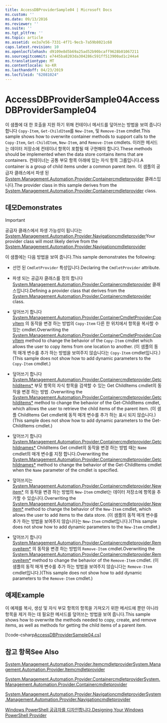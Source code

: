 ```yaml
---
title: AccessDBProviderSample04 | Microsoft Docs
ms.custom: ''
ms.date: 09/13/2016
ms.reviewer: ''
ms.suite: ''
ms.tgt_pltfrm: ''
ms.topic: article
ms.assetid: ee3a7e56-7331-4f71-9ecb-7a59b8021c68
caps.latest.revision: 10
ms.openlocfilehash: d9109e8d5b69a25ad52b90bcaff9628b01067211
ms.sourcegitcommit: e7445ba8203da304286c591ff513900ad1c244a4
ms.translationtype: MT
ms.contentlocale: ko-KR
ms.lasthandoff: 04/23/2019
ms.locfileid: "62081024"
---
```

# <a name="accessdbprovidersample04"></a><span data-ttu-id="d1664-102">AccessDBProviderSample04</span><span class="sxs-lookup"><span data-stu-id="d1664-102">AccessDBProviderSample04</span></span>

<span data-ttu-id="d1664-103">이 샘플에 대 한 호출을 지원 하기 위해 컨테이너 메서드를 덮어쓰는 방법을 보여 줍니다 합니다 `Copy-Item`, `Get-ChildItem`를 `New-Item`, 및 `Remove-Item` cmdlet.</span><span class="sxs-lookup"><span data-stu-id="d1664-103">This sample shows how to overwrite container methods to support calls to the `Copy-Item`, `Get-ChildItem`, `New-Item`, and `Remove-Item` cmdlets.</span></span> <span data-ttu-id="d1664-104">이러한 메서드는 데이터 저장소에 컨테이너 항목이 포함될 때 구현해야 합니다.</span><span class="sxs-lookup"><span data-stu-id="d1664-104">These methods should be implemented when the data store contains items that are containers.</span></span> <span data-ttu-id="d1664-105">컨테이너는 공통 부모 항목 아래에 있는 자식 항목 그룹입니다.</span><span class="sxs-lookup"><span data-stu-id="d1664-105">A container is a group of child items under a common parent item.</span></span> <span data-ttu-id="d1664-106">이 샘플의 공급자 클래스에서 파생 된 [System.Management.Automation.Provider.Containercmdletprovider](/dotnet/api/System.Management.Automation.Provider.ContainerCmdletProvider) 클래스입니다.</span><span class="sxs-lookup"><span data-stu-id="d1664-106">The provider class in this sample derives from the [System.Management.Automation.Provider.Containercmdletprovider](/dotnet/api/System.Management.Automation.Provider.ContainerCmdletProvider) class.</span></span>

## <a name="demonstrates"></a><span data-ttu-id="d1664-107">데모</span><span class="sxs-lookup"><span data-stu-id="d1664-107">Demonstrates</span></span>

> [!IMPORTANT]
> <span data-ttu-id="d1664-108">공급자 클래스에서 파생 가능성이 됩니다는 [System.Management.Automation.Provider.Navigationcmdletprovider](/dotnet/api/System.Management.Automation.Provider.NavigationCmdletProvider)</span><span class="sxs-lookup"><span data-stu-id="d1664-108">Your provider class will most likely derive from the [System.Management.Automation.Provider.Navigationcmdletprovider](/dotnet/api/System.Management.Automation.Provider.NavigationCmdletProvider)</span></span>

<span data-ttu-id="d1664-109">이 샘플에는 다음 방법을 보여 줍니다.</span><span class="sxs-lookup"><span data-stu-id="d1664-109">This sample demonstrates the following:</span></span>

- <span data-ttu-id="d1664-110">선언 된 `CmdletProvider` 특성입니다.</span><span class="sxs-lookup"><span data-stu-id="d1664-110">Declaring the `CmdletProvider` attribute.</span></span>

- <span data-ttu-id="d1664-111">파생 되는 공급자 클래스를 정의 합니다 [System.Management.Automation.Provider.Containercmdletprovider](/dotnet/api/System.Management.Automation.Provider.ContainerCmdletProvider) 클래스입니다.</span><span class="sxs-lookup"><span data-stu-id="d1664-111">Defining a provider class that derives from the [System.Management.Automation.Provider.Containercmdletprovider](/dotnet/api/System.Management.Automation.Provider.ContainerCmdletProvider) class.</span></span>

- <span data-ttu-id="d1664-112">덮어쓰기 합니다 [System.Management.Automation.Provider.ContainerCmdletProvider.CopyItem](/dotnet/api/System.Management.Automation.Provider.ContainerCmdletProvider.CopyItem) 의 동작을 변경 하는 방법의 `Copy-Item` 다른 한 위치에서 항목을 복사할 수 있는 cmdlet.</span><span class="sxs-lookup"><span data-stu-id="d1664-112">Overwriting the [System.Management.Automation.Provider.ContainerCmdletProvider.CopyItem](/dotnet/api/System.Management.Automation.Provider.ContainerCmdletProvider.CopyItem) method to change the behavior of the `Copy-Item` cmdlet which allows the user to copy items from one location to another.</span></span> <span data-ttu-id="d1664-113">(이 샘플의 동적 매개 변수를 추가 하는 방법을 보여주지 않습니다는 `Copy-Item` cmdlet입니다.)</span><span class="sxs-lookup"><span data-stu-id="d1664-113">(This sample does not show how to add dynamic parameters to the `Copy-Item` cmdlet.)</span></span>

- <span data-ttu-id="d1664-114">덮어쓰기 합니다 [System.Management.Automation.Provider.Containercmdletprovider.Getchilditems\*](/dotnet/api/System.Management.Automation.Provider.ContainerCmdletProvider.GetChildItems) 부모 항목의 자식 항목을 검색할 수 있는 Get ChildItems cmdlet의 동작을 변경 하는 방법 .</span><span class="sxs-lookup"><span data-stu-id="d1664-114">Overwriting the [System.Management.Automation.Provider.Containercmdletprovider.Getchilditems\*](/dotnet/api/System.Management.Automation.Provider.ContainerCmdletProvider.GetChildItems) method to change the behavior of the Get-ChildItems cmdlet, which allows the user to retrieve the child items of the parent item.</span></span> <span data-ttu-id="d1664-115">(이 샘플 ChildItems Get cmdlet에 동적 매개 변수를 추가 하는 표시 되지 않습니다.)</span><span class="sxs-lookup"><span data-stu-id="d1664-115">(This sample does not show how to add dynamic parameters to the Get-ChildItems cmdlet.)</span></span>

- <span data-ttu-id="d1664-116">덮어쓰기 합니다 [System.Management.Automation.Provider.Containercmdletprovider.Getchildnames\*](/dotnet/api/System.Management.Automation.Provider.ContainerCmdletProvider.GetChildNames) ChildItems Get cmdlet의 동작을 변경 하는 방법 때는 `Name` cmdlet의 매개 변수를 지정 합니다.</span><span class="sxs-lookup"><span data-stu-id="d1664-116">Overwriting the [System.Management.Automation.Provider.Containercmdletprovider.Getchildnames\*](/dotnet/api/System.Management.Automation.Provider.ContainerCmdletProvider.GetChildNames) method to change the behavior of the Get-ChildItems cmdlet when the `Name` parameter of the cmdlet is specified.</span></span>

- <span data-ttu-id="d1664-117">덮어쓰지는 [System.Management.Automation.Provider.Containercmdletprovider.Newitem\*](/dotnet/api/System.Management.Automation.Provider.ContainerCmdletProvider.NewItem) 의 동작을 변경 하는 방법의 `New-Item` cmdlet는 데이터 저장소에 항목을 추가할 수 있습니다.</span><span class="sxs-lookup"><span data-stu-id="d1664-117">Overwriting the [System.Management.Automation.Provider.Containercmdletprovider.Newitem\*](/dotnet/api/System.Management.Automation.Provider.ContainerCmdletProvider.NewItem) method to change the behavior of the `New-Item` cmdlet, which allows the user to add items to the data store.</span></span> <span data-ttu-id="d1664-118">(이 샘플의 동적 매개 변수를 추가 하는 방법을 보여주지 않습니다는 `New-Item` cmdlet입니다.)</span><span class="sxs-lookup"><span data-stu-id="d1664-118">(This sample does not show how to add dynamic parameters to the `New-Item` cmdlet.)</span></span>

- <span data-ttu-id="d1664-119">덮어쓰기 합니다 [System.Management.Automation.Provider.Containercmdletprovider.Removeitem\*](/dotnet/api/System.Management.Automation.Provider.ContainerCmdletProvider.RemoveItem) 의 동작을 변경 하는 방법의 `Remove-Item` cmdlet.</span><span class="sxs-lookup"><span data-stu-id="d1664-119">Overwriting the [System.Management.Automation.Provider.Containercmdletprovider.Removeitem\*](/dotnet/api/System.Management.Automation.Provider.ContainerCmdletProvider.RemoveItem) method to change the behavior of the `Remove-Item` cmdlet.</span></span> <span data-ttu-id="d1664-120">(이 샘플의 동적 매개 변수를 추가 하는 방법을 보여주지 않습니다는 `Remove-Item` cmdlet입니다.)</span><span class="sxs-lookup"><span data-stu-id="d1664-120">(This sample does not show how to add dynamic parameters to the `Remove-Item` cmdlet.)</span></span>

## <a name="example"></a><span data-ttu-id="d1664-121">예제</span><span class="sxs-lookup"><span data-stu-id="d1664-121">Example</span></span>

<span data-ttu-id="d1664-122">이 예제를 복사, 생성 및 자식 부모 항목의 항목을 가져오기 위한 메서드에 뿐만 아니라 항목을 제거 하는 데 필요한 메서드를 덮어쓰는 방법을 보여 줍니다.</span><span class="sxs-lookup"><span data-stu-id="d1664-122">This sample shows how to overwrite the methods needed to copy, create, and remove items, as well as methods for getting the child items of a parent item.</span></span>

[!code-csharp[AccessDBProviderSample04.cs](../../powershell-sdk-samples/SDK-2.0/csharp/AccessDBProviderSample06/AccessDBProviderSample06.cs#L11-L1635 "AccessDBProviderSample04.cs")]

## <a name="see-also"></a><span data-ttu-id="d1664-123">참고 항목</span><span class="sxs-lookup"><span data-stu-id="d1664-123">See Also</span></span>

[<span data-ttu-id="d1664-124">System.Management.Automation.Provider.Itemcmdletprovider</span><span class="sxs-lookup"><span data-stu-id="d1664-124">System.Management.Automation.Provider.Itemcmdletprovider</span></span>](/dotnet/api/System.Management.Automation.Provider.ItemCmdletProvider)

[<span data-ttu-id="d1664-125">System.Management.Automation.Provider.Containercmdletprovider</span><span class="sxs-lookup"><span data-stu-id="d1664-125">System.Management.Automation.Provider.Containercmdletprovider</span></span>](/dotnet/api/System.Management.Automation.Provider.ContainerCmdletProvider)

[<span data-ttu-id="d1664-126">System.Management.Automation.Provider.Navigationcmdletprovider</span><span class="sxs-lookup"><span data-stu-id="d1664-126">System.Management.Automation.Provider.Navigationcmdletprovider</span></span>](/dotnet/api/System.Management.Automation.Provider.NavigationCmdletProvider)

[<span data-ttu-id="d1664-127">Windows PowerShell 공급자를 디자인합니다.</span><span class="sxs-lookup"><span data-stu-id="d1664-127">Designing Your Windows PowerShell Provider</span></span>](./provider-types.md)